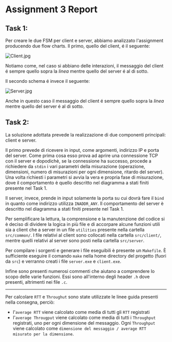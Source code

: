 # Assignment 3 Report

## Task 1:

Per creare le due FSM per client e server, abbiamo analizzato l'assignment producendo due flow charts. Il primo, quello del client, é il seguente:

![Client.jpg](:storage/7d606228-d03f-41a0-a5b8-c07bed686523/e6b33609.jpg)

Notiamo come, nel caso si abbiano delle interazioni, il messaggio del client é sempre quello sopra la _linea_ mentre quello del server é al di sotto.

Il secondo schema é invece il seguente:

![Server.jpg](:storage/7d606228-d03f-41a0-a5b8-c07bed686523/b2c3b1e2.jpg)

Anche in questo caso il messaggio del client é sempre quello sopra la _linea_ mentre quello del server é al di sotto.

## Task 2:


La soluzione adottata prevede la realizzazione di due componenti principali: client e server.

Il primo prevede di ricevere in input, come argomenti, indirizzo IP e porta del server. 
Come prima cosa esso prova ad aprire una connessione TCP con il server e dopodichè, se la connessione ha successo, procede a richiedere da `stdin` i vari parametri della misurazione (operazione, dimensioni, numero di misurazioni per ogni dimensione, ritardo del server).
Una volta richiesti i parametri si avvia la vera e propria fase di misurazione, dove il comportamento è quello descritto nel diagramma a stati finiti presente nel Task 1.

Il server, invece, prende in input solamente la porta su cui dovrà fare il `bind` in quanto come indirizzo utilizza `INADDR_ANY`. Il comportamento del server è descritto nel diagramma a stati finiti presente nel Task 1.

Per semplificare la lettura, la comprensione e la manutenzione del codice si è deciso di dividere la logica in più file e di accorpare alcune funzioni utili sia a client che a server in un file `utilities` presente nella cartella `src/common/`.
I file relativi al client sono collocati nella cartella `src/client/`, mentre quelli relativi al server sono posti nella cartella `src/server`.

Per compilare i sorgenti e generare i file eseguibili è presente un `Makefile`. È sufficiente eseguire il comando `make` nella home directory del progetto (fuori da `src`) e verranno creati i file `server.exe` e `client.exe`.

Infine sono presenti numerosi commenti che aiutano a comprendere lo scopo delle varie funzioni. Essi sono all'interno degli header `.h` dove presenti, altrimenti nei file `.c`.

---
Per calcolare `RTT` e `Throughut` sono state utilizzate le linee guida presenti nella consegna, perciò:
- l'`average RTT` viene calcolato come media di tutti gli `RTT` registrati 
- l'`average Througput` viene calcolato come media di tutti i `Throughput` registrati, uno per ogni dimensione del messaggio. Ogni `Throughput` viene calcolato come `dimensione del messaggio / average RTT misurato per la dimensione`.
